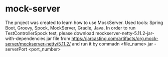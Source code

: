 # mock-server
The project was created to learn how to use MoskServer. Used tools: Spring Boot, Groovy, Spock, MockServer, Gradle, Java.
In order to run TestControllerSpock test, please download mockserver-netty-5.11.2-jar-with-dependencies.jar file from https://jarcasting.com/artifacts/org.mock-server/mockserver-netty/5.11.2/
and run it by commadn <file_name>.jar -serverPort <port_number>
